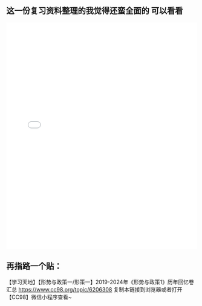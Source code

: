 ## 这一份复习资料整理的我觉得还蛮全面的 可以看看

<iframe 
    src="/flip-/js/pdf.js/web/viewer.html?file=/flip-/docs/xc/121.pdf" 
    width="100%" 
    height="600px" 
    frameborder="0"
></iframe>



## 再指路一个贴：
【学习天地】【形势与政策一/形策一】2019-2024年《形势与政策1》历年回忆卷汇总 https://www.cc98.org/topic/6206308 复制本链接到浏览器或者打开【CC98】微信小程序查看~